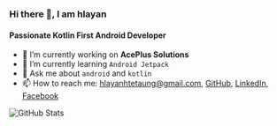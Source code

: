 ### Hi there 👋, I am hlayan
#### Passionate Kotlin First Android Developer

- 🔭 I’m currently working on **AcePlus Solutions** 
- 🌱 I’m currently learning `Android Jetpack`
- 💬 Ask me about `android` and `kotlin` 
- 📫 How to reach me: hlayanhtetaung@gmail.com, [GitHub](https://github.com/hlayan), [LinkedIn](https://www.linkedin.com/in/hlayanhtetaung), [Facebook](https://www.facebook.com/HlayanHtetAung)

![GitHub Stats](https://github-readme-stats.vercel.app/api?username=hlayan&show_icons=true&count_private=true)
